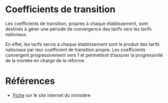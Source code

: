 # Coefficients de transition
<!-- SPDX-License-Identifier: MPL-2.0 -->

Les coefficients de transition, propres à chaque établissement, sont destinés à gérer une période de convergence des tarifs vers les tarifs nationaux. 

En effet, les tarifs servis à chaque établissement sont le produit des tarifs nationaux par leur coefficient de transition propre. Les coefficients convergent progressivement vers 1 et permettent d’assurer la progressivité de la montée en charge de la réforme. 

# Références

- [Fiche](https://solidarites-sante.gouv.fr/professionnels/gerer-un-etablissement-de-sante-medico-social/financement/financement-des-etablissements-de-sante-10795/financement-des-etablissements-de-sante-glossaire/article/coefficients-de-transition) sur le site internet du ministère
